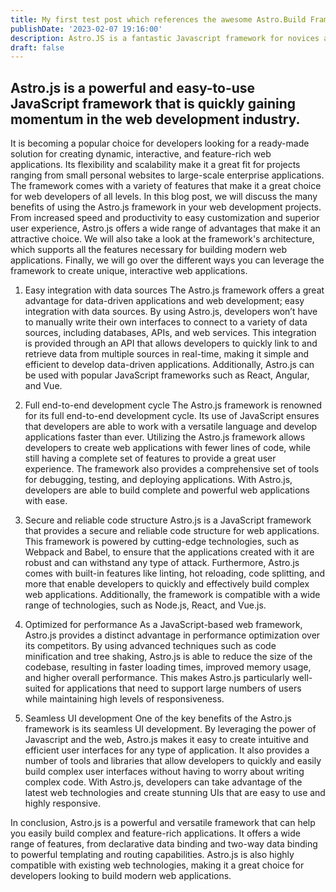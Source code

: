 ```yaml
---
title: My first test post which references the awesome Astro.Build Framework
publishDate: '2023-02-07 19:16:00'
description: Astro.JS is a fantastic Javascript framework for novices and veterans alike
draft: false
---
```


## Astro.js is a powerful and easy-to-use JavaScript framework that is quickly gaining momentum in the web development industry.

It is becoming a popular choice for developers looking for a ready-made solution for creating dynamic, interactive, and feature-rich web applications. Its flexibility and scalability make it a great fit for projects ranging from small personal websites to large-scale enterprise applications. The framework comes with a variety of features that make it a great choice for web developers of all levels. In this blog post, we will discuss the many benefits of using the Astro.js framework in your web development projects. From increased speed and productivity to easy customization and superior user experience, Astro.js offers a wide range of advantages that make it an attractive choice. We will also take a look at the framework's architecture, which supports all the features necessary for building modern web applications. Finally, we will go over the different ways you can leverage the framework to create unique, interactive web applications.

1. Easy integration with data sources
   The Astro.js framework offers a great advantage for data-driven applications and web development; easy integration with data sources. By using Astro.js, developers won’t have to manually write their own interfaces to connect to a variety of data sources, including databases, APIs, and web services. This integration is provided through an API that allows developers to quickly link to and retrieve data from multiple sources in real-time, making it simple and efficient to develop data-driven applications. Additionally, Astro.js can be used with popular JavaScript frameworks such as React, Angular, and Vue.

2. Full end-to-end development cycle
   The Astro.js framework is renowned for its full end-to-end development cycle. Its use of JavaScript ensures that developers are able to work with a versatile language and develop applications faster than ever. Utilizing the Astro.js framework allows developers to create web applications with fewer lines of code, while still having a complete set of features to provide a great user experience. The framework also provides a comprehensive set of tools for debugging, testing, and deploying applications. With Astro.js, developers are able to build complete and powerful web applications with ease.

3. Secure and reliable code structure
   Astro.js is a JavaScript framework that provides a secure and reliable code structure for web applications. This framework is powered by cutting-edge technologies, such as Webpack and Babel, to ensure that the applications created with it are robust and can withstand any type of attack. Furthermore, Astro.js comes with built-in features like linting, hot reloading, code splitting, and more that enable developers to quickly and effectively build complex web applications. Additionally, the framework is compatible with a wide range of technologies, such as Node.js, React, and Vue.js.

4. Optimized for performance
   As a JavaScript-based web framework, Astro.js provides a distinct advantage in performance optimization over its competitors. By using advanced techniques such as code minification and tree shaking, Astro.js is able to reduce the size of the codebase, resulting in faster loading times, improved memory usage, and higher overall performance. This makes Astro.js particularly well-suited for applications that need to support large numbers of users while maintaining high levels of responsiveness.

5. Seamless UI development
   One of the key benefits of the Astro.js framework is its seamless UI development. By leveraging the power of Javascript and the web, Astro.js makes it easy to create intuitive and efficient user interfaces for any type of application. It also provides a number of tools and libraries that allow developers to quickly and easily build complex user interfaces without having to worry about writing complex code. With Astro.js, developers can take advantage of the latest web technologies and create stunning UIs that are easy to use and highly responsive.

In conclusion, Astro.js is a powerful and versatile framework that can help you easily build complex and feature-rich applications. It offers a wide range of features, from declarative data binding and two-way data binding to powerful templating and routing capabilities. Astro.js is also highly compatible with existing web technologies, making it a great choice for developers looking to build modern web applications.
